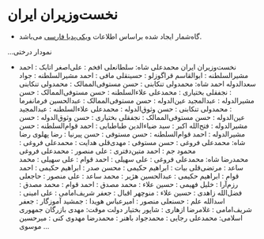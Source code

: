 # نخست‌وزیران ایران

* گاه‌شمار ایجاد شده براساس اطلاعات [ویکی‌پدیا فارسی](https://w.wiki/BuoM) می‌باشد.

...نمودار درختی
- نخست‌وزیران ایران
محمدعلی شاه: سلطانعلی افخم
        : علی‌اصغر اتابک
        : احمد مشیرالسلطنه
        : ابوالقاسم قراگوزلو
        : حسینقلی مافی
        : احمد مشیرالسلطنه
        : جواد سعدالدوله
احمد شاه: محمدولی تنکابنی
        : حسن مستوفی‌الممالک
        : محمدولی تنکابنی
        : نجفقلی بختیاری
        : محمدعلی علاءالسلطنه
        : حسن مستوفی‌الممالک
        : حسن مشیرالدوله
        : عبدالمجید عین‌الدوله
        : حسن مستوفی‌الممالک
        : عبدالحسین فرمانفرما
        : محمدولی تنکابنی
        : حسن وثوق‌الدوله
        : محمدعلی علاءالسلطنه
        : عبدالمجید عین‌الدوله
        : حسن مستوفی‌الممالک
        : نجفقلی بختیاری
        : حسن وثوق‌الدوله
        : حسن مشیرالدوله
        : فتح‌الله اکبر
        : سید ضیاءالدین طباطبایی
        : احمد قوام‌السلطنه
        : حسن مشیرالدوله
        : احمد قوام‌السلطنه
        : حسن مستوفی
        : حسن پیرنیا
        : رضا پهلوی
رضا شاه: محمدعلی فروغی
        : حسن مستوفی
        : مهدی‌قلی هدایت
        : محمدعلی فروغی
        : محمود جم
        : احمد متین‌دفتری
        : علی منصور
        : محمدعلی فروغی           
محمدرضا شاه: محمدعلی فروغی
        : علی سهیلی
        : احمد قوام
        : علی سهیلی
        : محمد ساعد
        : مرتضی‌قلی بیات
        : ابراهیم حکیمی
        : محسن صدر
        : ابراهیم حکیمی
        : احمد قوام
        : ابراهیم حکیمی
        : عبدالحسین هژیر
        : محمد ساعد
        : علی منصور
        : حاجعلی رزم‌آرا
        : خلیل فهیمی
        : حسین علاء
        : محمد مصدق
        : احمد قوام
        : محمد مصدق
        : فضل‌الله زاهدی
        : حسین علاء
        : منوچهر اقبال
        : جعفر شریف‌امامی
        : علی امینی
        : اسدالله علم
        : حسنعلی منصور
        : امیرعباس هویدا
        : جمشید آموزگار
        : جعفر شریف‌امامی
        : غلامرضا ازهاری
        : شاپور بختیار
دولت موقت: مهدی بازرگان
جمهوری اسلامی: محمدعلی رجایی
        : محمدجواد باهنر
        : محمدرضا مهدوی کنی
        : میرحسین موسوی
...